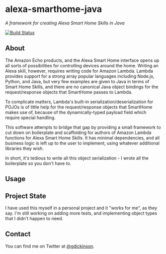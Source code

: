# alexa-smarthome-java

_A framework for creating Alexa Smart Home Skills in Java_

[![Build Status](https://travis-ci.org/gdickinson/alexa-smarthome-java.svg?branch=master)](https://travis-ci.org/gdickinson/alexa-smarthome-java)

## About
The Amazon Echo products, and the Alexa Smart Home interface opens up all sorts of possibilities for controlling devices
around the home. Writing an Alexa skill, however, requires writing code for Amazon Lambda. Lambda provides support for
a strong array popular languages including Node.js, Python, and Java, but very few examples are given to 
Java in terms of Smart Home Skills, and there are no canonical Java object bindings for the request/response objects
that SmartHome passes to Lambda.

To complicate matters, Lambda's built-in serialization/deserialization for POJOs is of little help for the
request/response objects that SmartHome makes use of, because of the dynamically-typed payload field which require
special handling.

This software attempts to bridge that gap by providing a small framework to cut down on boilerplate and
scaffolding for authors of Amazon Lambda functions for Alexa Smart Home Skills. It has minimal dependencies, and all
business logic is left up to the user to implement, using whatever additional libraries they wish.

In short, it's tedious to write all this object serialization - I wrote all the boilerplate so you don't have to.

## Usage


## Project State
I have used this myself in a personal project and it "works for me", as they say. I'm still working on adding more tests,
and implementing object types that I didn't happen to need.

## Contact
You can find me on Twitter at [@gdickinson](http://twitter.com/gdickinson).
